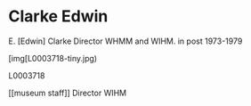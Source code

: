 



# Clarke Edwin


E. [Edwin] Clarke
Director WHMM and WIHM. in post 1973-1979

[img[L0003718-tiny.jpg)

L0003718

[[museum staff]] Director WIHM